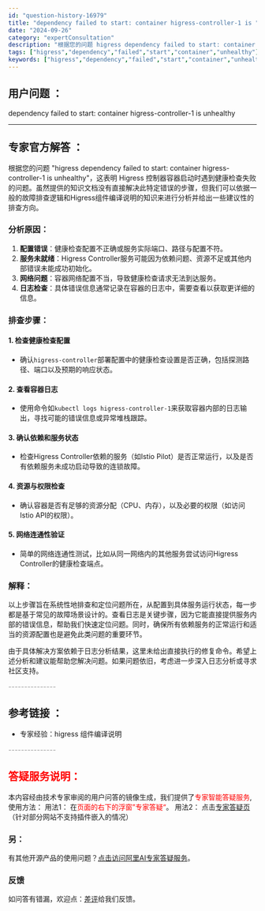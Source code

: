 ```yaml
---
id: "question-history-16979"
title: "dependency failed to start: container higress-controller-1 is "
date: "2024-09-26"
category: "expertConsultation"
description: "根据您的问题 higress dependency failed to start: container higress-controller-1 is unhealthy，这表明 Higress 控制器容器启动时遇到健康检查失败的问题。虽然提供的知识文档没有直接解决此特定错误的步骤，但我们可以依据"
tags: ["higress","dependency","failed","start","container","unhealthy"]
keywords: ["higress","dependency","failed","start","container","unhealthy"]
---
```


## 用户问题 ： 
 dependency failed to start: container higress-controller-1 is unhealthy  

---------------
## 专家官方解答 ：

根据您的问题 "higress dependency failed to start: container higress-controller-1 is unhealthy"，这表明 Higress 控制器容器启动时遇到健康检查失败的问题。虽然提供的知识文档没有直接解决此特定错误的步骤，但我们可以依据一般的故障排查逻辑和Higress组件编译说明的知识来进行分析并给出一些建议性的排查方向。

### 分析原因：

1. **配置错误**：健康检查配置不正确或服务实际端口、路径与配置不符。
2. **服务未就绪**：Higress Controller服务可能因为依赖问题、资源不足或其他内部错误未能成功初始化。
3. **网络问题**：容器网络配置不当，导致健康检查请求无法到达服务。
4. **日志检查**：具体错误信息通常记录在容器的日志中，需要查看以获取更详细的信息。

### 排查步骤：

#### 1. 检查健康检查配置
- 确认`higress-controller`部署配置中的健康检查设置是否正确，包括探测路径、端口以及预期的响应状态。

#### 2. 查看容器日志
- 使用命令如`kubectl logs higress-controller-1`来获取容器内部的日志输出，寻找可能的错误信息或异常堆栈跟踪。

#### 3. 确认依赖和服务状态
- 检查Higress Controller依赖的服务（如Istio Pilot）是否正常运行，以及是否有依赖服务未成功启动导致的连锁故障。

#### 4. 资源与权限检查
- 确认容器是否有足够的资源分配（CPU、内存），以及必要的权限（如访问Istio API的权限）。

#### 5. 网络连通性验证
- 简单的网络连通性测试，比如从同一网络内的其他服务尝试访问Higress Controller的健康检查端点。

### 解释：
以上步骤旨在系统性地排查和定位问题所在，从配置到具体服务运行状态，每一步都是基于常见的故障场景设计的。查看日志是关键步骤，因为它能直接提供服务内部的错误信息，帮助我们快速定位问题。同时，确保所有依赖服务的正常运行和适当的资源配置也是避免此类问题的重要环节。

由于具体解决方案依赖于日志分析结果，这里未给出直接执行的修复命令。希望上述分析和建议能帮助您解决问题。如果问题依旧，考虑进一步深入日志分析或寻求社区支持。


<font color="#949494">---------------</font> 


## 参考链接 ：

* 专家经验：higress 组件编译说明 


 <font color="#949494">---------------</font> 
 


## <font color="#FF0000">答疑服务说明：</font> 

本内容经由技术专家审阅的用户问答的镜像生成，我们提供了<font color="#FF0000">专家智能答疑服务</font>,使用方法：
用法1： 在<font color="#FF0000">页面的右下的浮窗”专家答疑“</font>。
用法2： 点击[专家答疑页](https://answer.opensource.alibaba.com/docs/intro)（针对部分网站不支持插件嵌入的情况）
### 另：


有其他开源产品的使用问题？[点击访问阿里AI专家答疑服务](https://answer.opensource.alibaba.com/docs/intro)。
### 反馈
如问答有错漏，欢迎点：[差评](https://ai.nacos.io/user/feedbackByEnhancerGradePOJOID?enhancerGradePOJOId=16986)给我们反馈。
